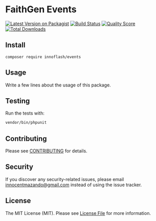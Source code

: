 # FaithGen Events

[![Latest Version on Packagist](https://img.shields.io/packagist/v/faithgen/events.svg?style=flat-square)](https://packagist.org/packages/faithgen/events)
[![Build Status](https://img.shields.io/travis/faithgen/events/master.svg?style=flat-square)](https://travis-ci.org/faithgen/events)
[![Quality Score](https://img.shields.io/scrutinizer/g/faithgen/events.svg?style=flat-square)](https://scrutinizer-ci.com/g/faithgen/events)
[![Total Downloads](https://img.shields.io/packagist/dt/faithgen/events.svg?style=flat-square)](https://packagist.org/packages/faithgen/events)

## Install
`composer require innoflash/events`

## Usage
Write a few lines about the usage of this package.

## Testing
Run the tests with:

``` bash
vendor/bin/phpunit
```

## Contributing
Please see [CONTRIBUTING](CONTRIBUTING.md) for details.

## Security
If you discover any security-related issues, please email innocentmazando@gmail.com instead of using the issue tracker.

## License
The MIT License (MIT). Please see [License File](/LICENSE.md) for more information.
